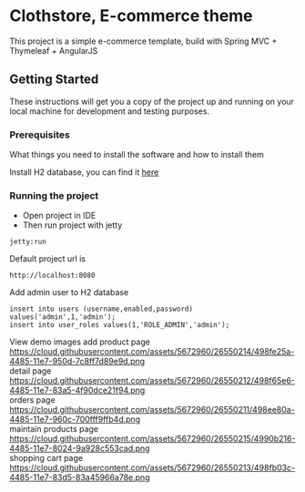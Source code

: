 # Clothstore, E-commerce theme

This project is a simple e-commerce template, build with Spring MVC + Thymeleaf + AngularJS

## Getting Started

These instructions will get you a copy of the project up and running on your local machine for development and testing purposes.

### Prerequisites

What things you need to install the software and how to install them

Install H2 database, you can find it [here](http://www.h2database.com/html/main.html)

### Running the project
* Open project in IDE
* Then run project with jetty
```
jetty:run
```
Default project url is 
```
http://localhost:8080
```
Add admin user to H2 database
```
insert into users (username,enabled,password) values('admin',1,'admin');
insert into user_roles values(1,'ROLE_ADMIN','admin');
```

View demo images
add product page https://cloud.githubusercontent.com/assets/5672960/26550214/498fe25a-4485-11e7-950d-7c8ff7d89e9d.png  <br />
detail page https://cloud.githubusercontent.com/assets/5672960/26550212/498f65e6-4485-11e7-83a5-4f90dce21f94.png  <br />
orders page https://cloud.githubusercontent.com/assets/5672960/26550211/498ee80a-4485-11e7-960c-700fff9ffb4d.png  <br />
maintain products page https://cloud.githubusercontent.com/assets/5672960/26550215/4990b216-4485-11e7-8024-9a928c553cad.png  <br />
shopping cart page https://cloud.githubusercontent.com/assets/5672960/26550213/498fb03c-4485-11e7-83d5-83a45966a78e.png  <br />
